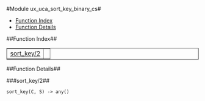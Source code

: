 

#Module ux_uca_sort_key_binary_cs#
* [Function Index](#index)
* [Function Details](#functions)




<a name="index"></a>

##Function Index##


<table width="100%" border="1" cellspacing="0" cellpadding="2" summary="function index"><tr><td valign="top"><a href="#sort_key-2">sort_key/2</a></td><td></td></tr></table>


<a name="functions"></a>

##Function Details##

<a name="sort_key-2"></a>

###sort_key/2##




`sort_key(C, S) -> any()`

